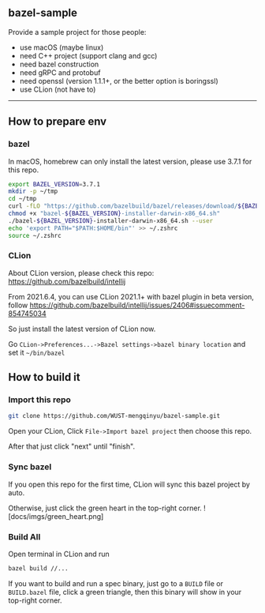 ## bazel-sample

Provide a sample project for those people: 
- use macOS (maybe linux)
- need C++ project (support clang and gcc)
- need bazel construction
- need gRPC and protobuf
- need openssl (version 1.1.1+, or the better option is boringssl)
- use CLion (not have to)

---

## How to prepare env

### bazel

In macOS, homebrew can only install the latest version, please use 3.7.1 for this repo.

```bash
export BAZEL_VERSION=3.7.1
mkdir -p ~/tmp
cd ~/tmp
curl -fLO "https://github.com/bazelbuild/bazel/releases/download/${BAZEL_VERSION}/bazel-${BAZEL_VERSION}-installer-darwin-x86_64.sh"
chmod +x "bazel-${BAZEL_VERSION}-installer-darwin-x86_64.sh"
./bazel-${BAZEL_VERSION}-installer-darwin-x86_64.sh --user
echo 'export PATH="$PATH:$HOME/bin"' >> ~/.zshrc
source ~/.zshrc
```

### CLion

About CLion version, please check this repo: https://github.com/bazelbuild/intellij

From 2021.6.4, you can use CLion 2021.1+ with bazel plugin in beta version, follow https://github.com/bazelbuild/intellij/issues/2406#issuecomment-854745034

So just install the latest version of CLion now.

Go `CLion->Preferences...->Bazel settings->bazel binary location` and set it `~/bin/bazel`

## How to build it

### Import this repo

```bash
git clone https://github.com/WUST-mengqinyu/bazel-sample.git
```

Open your CLion, Click `File->Import bazel project` then choose this repo.

After that just click "next" until "finish".

### Sync bazel

If you open this repo for the first time, CLion will sync this bazel project by auto.

Otherwise, just click the green heart in the top-right corner. ![docs/imgs/green_heart.png]

### Build All

Open terminal in CLion and run

```bash
bazel build //...
```

If you want to build and run a spec binary, just go to a `BUILD` file or `BUILD.bazel` file, click a green triangle, then this binary will show in your top-right corner.